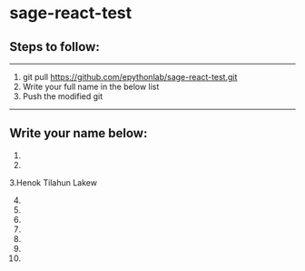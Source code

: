 # sage-react-test

## Steps to follow:
------------------
1. git pull https://github.com/epythonlab/sage-react-test.git
2. Write your full name in the below list 
3. Push the modified git
____________________________
Write your name below:
----------------------
1. 
2. 
3.Henok Tilahun Lakew 

4. 

5. 

6. 

7. 

8. 

9. 

10. 

